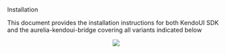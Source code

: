 #
Installation

This document provides the installation instructions for both KendoUI SDK and the aurelia-kendoui-bridge covering all variants indicated below

<p align=center>
<img src="https://cloud.githubusercontent.com/assets/2712405/21958861/a9d285f6-da85-11e6-80f9-40f127c7759d.png"></img>
</p>


